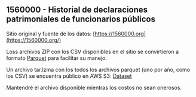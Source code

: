 ## 1560000 - Historial de declaraciones patrimoniales de funcionarios públicos

Sitio original y fuente de los datos: [https://1560000.org](https://1560000.org/)

Loss archivos ZIP con los CSV disponibles en el sitio se convirtieron a formato [Parquet](https://parquet.apache.org/) para facilitar su manejo. 

Un archivo tar.lzma con los todos los archivos parquet (uno por año, como los CSV) se encuentra público en AWS S3: [Dataset](https://s3.amazonaws.com/1560000/1560000.tar.lzma)

Mantendré el archivo disponible mientras los costos no sean onerosos. 

